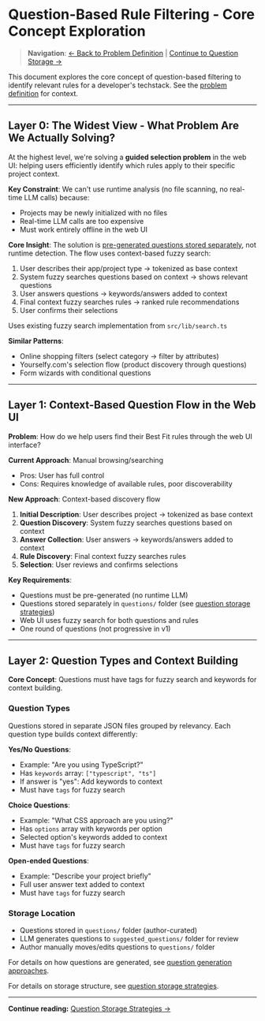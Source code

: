 # Question-Based Rule Filtering - Core Concept Exploration

> **Navigation**: [← Back to Problem Definition](./techstack-identification.md) | [Continue to Question Storage →](./question-storage.md)

This document explores the core concept of question-based filtering to identify relevant rules for a developer's techstack. See the [problem definition](./techstack-identification.md) for context.

---

## Layer 0: The Widest View - What Problem Are We Actually Solving?

At the highest level, we're solving a **guided selection problem** in the web UI: helping users efficiently identify which rules apply to their specific project context.

**Key Constraint**: We can't use runtime analysis (no file scanning, no real-time LLM calls) because:

- Projects may be newly initialized with no files
- Real-time LLM calls are too expensive
- Must work entirely offline in the web UI

**Core Insight**: The solution is [pre-generated questions stored separately](./question-storage.md), not runtime detection. The flow uses context-based fuzzy search:

1. User describes their app/project type → tokenized as base context
2. System fuzzy searches questions based on context → shows relevant questions
3. User answers questions → keywords/answers added to context
4. Final context fuzzy searches rules → ranked rule recommendations
5. User confirms their selections

Uses existing fuzzy search implementation from `src/lib/search.ts`

**Similar Patterns**:

- Online shopping filters (select category → filter by attributes)
- Yourselfy.com's selection flow (product discovery through questions)
- Form wizards with conditional questions

---

## Layer 1: Context-Based Question Flow in the Web UI

**Problem**: How do we help users find their Best Fit rules through the web UI interface?

**Current Approach**: Manual browsing/searching

- Pros: User has full control
- Cons: Requires knowledge of available rules, poor discoverability

**New Approach**: Context-based discovery flow

1. **Initial Description**: User describes project → tokenized as base context
2. **Question Discovery**: System fuzzy searches questions based on context
3. **Answer Collection**: User answers → keywords/answers added to context
4. **Rule Discovery**: Final context fuzzy searches rules
5. **Selection**: User reviews and confirms selections

**Key Requirements**:

- Questions must be pre-generated (no runtime LLM)
- Questions stored separately in `questions/` folder (see [question storage strategies](./question-storage.md))
- Web UI uses fuzzy search for both questions and rules
- One round of questions (not progressive in v1)

---

## Layer 2: Question Types and Context Building

**Core Concept**: Questions must have tags for fuzzy search and keywords for context building.

### Question Types

Questions stored in separate JSON files grouped by relevancy. Each question type builds context differently:

**Yes/No Questions**:

- Example: "Are you using TypeScript?"
- Has `keywords` array: `["typescript", "ts"]`
- If answer is "yes": Add keywords to context
- Must have `tags` for fuzzy search

**Choice Questions**:

- Example: "What CSS approach are you using?"
- Has `options` array with keywords per option
- Selected option's keywords added to context
- Must have `tags` for fuzzy search

**Open-ended Questions**:

- Example: "Describe your project briefly"
- Full user answer text added to context
- Must have `tags` for fuzzy search

### Storage Location

- Questions stored in `questions/` folder (author-curated)
- LLM generates questions to `suggested_questions/` folder for review
- Author manually moves/edits questions to `questions/` folder

For details on how questions are generated, see [question generation approaches](./question-generation.md).

For details on storage structure, see [question storage strategies](./question-storage.md).

---

**Continue reading:** [Question Storage Strategies →](./question-storage.md)
